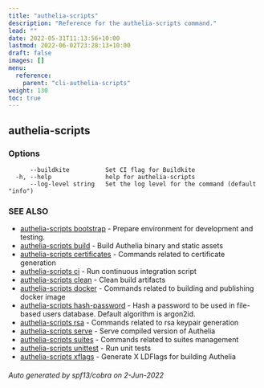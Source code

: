 ```yaml
---
title: "authelia-scripts"
description: "Reference for the authelia-scripts command."
lead: ""
date: 2022-05-31T11:13:56+10:00
lastmod: 2022-06-02T23:28:13+10:00
draft: false
images: []
menu:
  reference:
    parent: "cli-authelia-scripts"
weight: 130
toc: true
---
```


## authelia-scripts



### Options

```
      --buildkite          Set CI flag for Buildkite
  -h, --help               help for authelia-scripts
      --log-level string   Set the log level for the command (default "info")
```

### SEE ALSO

* [authelia-scripts bootstrap](authelia-scripts_bootstrap.md)	 - Prepare environment for development and testing.
* [authelia-scripts build](authelia-scripts_build.md)	 - Build Authelia binary and static assets
* [authelia-scripts certificates](authelia-scripts_certificates.md)	 - Commands related to certificate generation
* [authelia-scripts ci](authelia-scripts_ci.md)	 - Run continuous integration script
* [authelia-scripts clean](authelia-scripts_clean.md)	 - Clean build artifacts
* [authelia-scripts docker](authelia-scripts_docker.md)	 - Commands related to building and publishing docker image
* [authelia-scripts hash-password](authelia-scripts_hash-password.md)	 - Hash a password to be used in file-based users database. Default algorithm is argon2id.
* [authelia-scripts rsa](authelia-scripts_rsa.md)	 - Commands related to rsa keypair generation
* [authelia-scripts serve](authelia-scripts_serve.md)	 - Serve compiled version of Authelia
* [authelia-scripts suites](authelia-scripts_suites.md)	 - Commands related to suites management
* [authelia-scripts unittest](authelia-scripts_unittest.md)	 - Run unit tests
* [authelia-scripts xflags](authelia-scripts_xflags.md)	 - Generate X LDFlags for building Authelia

###### Auto generated by spf13/cobra on 2-Jun-2022

